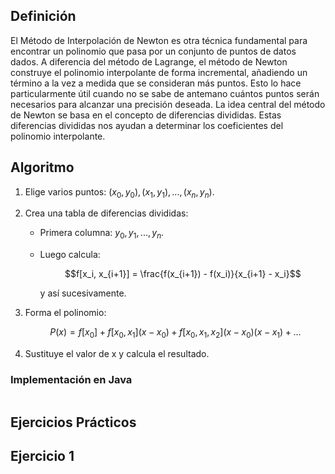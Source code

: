 ## Definición
El Método de Interpolación de Newton es otra técnica fundamental para encontrar un polinomio que pasa por un conjunto
de puntos de datos dados. A diferencia del método de Lagrange, el método de Newton construye el polinomio interpolante de forma incremental, añadiendo un término a la vez a medida que se consideran más puntos. Esto lo hace particularmente útil cuando no se sabe de antemano cuántos puntos serán necesarios para alcanzar una precisión deseada.
La idea central del método de Newton se basa en el concepto de diferencias divididas. Estas diferencias divididas nos ayudan a determinar los coeficientes del polinomio interpolante.

## Algoritmo 
1. Elige varios puntos: $(x_0, y_0), (x_1, y_1), ..., (x_n, y_n)$.
   
2. Crea una tabla de diferencias divididas:
   
   - Primera columna: $y_0, y_1, ..., y_n$.
     
   - Luego calcula:
     
     $$f[x_i, x_{i+1}] = \frac{f(x_{i+1}) - f(x_i)}{x_{i+1} - x_i}$$

     y así sucesivamente.
    
3. Forma el polinomio:
   
   $$P(x) = f[x_0] + f[x_0, x_1](x - x_0) + f[x_0, x_1, x_2](x - x_0)(x - x_1) + ...$$
   
4. Sustituye el valor de x y calcula el resultado.

### Implementación en Java
```java
```
## Ejercicios Prácticos
## Ejercicio 1
